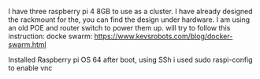 I have three raspberry pi 4 8GB to use as a cluster. I have already designed the rackmount for the, you can find the design under hardware. I am using an old POE and router switch to power them up. will try to follow this instruction: docke swarm: https://www.kevsrobots.com/blog/docker-swarm.html

Installed Raspberry pi OS 64
after boot, using SSh i used sudo raspi-config to enable vnc
